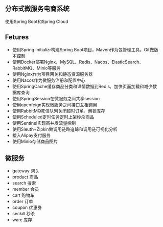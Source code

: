## 分布式微服务电商系统
使用Spring Boot和Spring Cloud
## Fetures
+ 使用Spring Initializr构建Spring Boot项目，Maven作为包管理工具，Git做版本控制
+ 使用Docker部署Nginx、MySQL、Redis、Nacos、ElasticSearch、RabbitMQ、Minio等服务
+ 使用Nginx作为项目网关和静态资源服务器
+ 使用Nacos作为微服务注册和配置中心
+ 使用SpringCache缓存商品分类和详情数据到Redis，加快页面加载和减少数据库查询
+ 使用SpringSession在微服务之间共享session
+ 使用openfeign实现微服务之间接口互相调用
+ 使用RabbitMQ死信队列关闭超时订单、解锁库存
+ 使用Scheduled定时任务定时上架秒杀商品
+ 使用Sentinel实现高并发流量控制
+ 使用Sleuth+Zipkin做调用链路追踪和调用链可视化分析
+ 接入Alipay支付服务
+ 使用Minio存储商品图片
## 微服务
+ gateway 网关
+ product 商品
+ search 搜索
+ member 会员
+ cart 购物车
+ order 订单
+ coupon 优惠券
+ seckill 秒杀
+ ware 库存